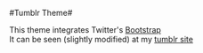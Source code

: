 #Tumblr Theme#

This theme integrates Twitter's [Bootstrap](http://twitter.github.com/bootstrap/)  
It can be seen (slightly modified) at my [tumblr site](http://tumblr.bentzen.ws)
